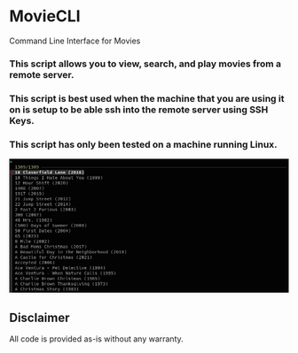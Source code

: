 # MovieCLI
Command Line Interface for Movies

### This script allows you to view, search, and play movies from a remote server.

### This script is best used when the machine that you are using it on is setup to be able ssh into the remote server using SSH Keys.

### This script has only been tested on a machine running Linux.

<img src="https://raw.githubusercontent.com/jeremehancock/moviecli/main/moviecli.png" />

## Disclaimer

All code is provided as-is without any warranty.
